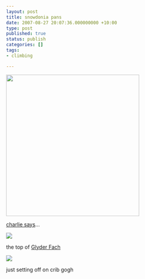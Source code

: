 ```yaml
---
layout: post
title: snowdonia pans
date: 2007-08-27 20:07:36.000000000 +10:00
type: post
published: true
status: publish
categories: []
tags:
- climbing

---
```

<p><img src="{{ site.baseurl }}/assets/charlieChat.gif" height="382" width="361" /></p>
<p><a href="http://www.youtube.com/watch?v=MVPcoZ3Mxhs">charlie says</a>...</p>
<p><img src="{{ site.baseurl }}/assets/glidderPan.gif" /></p>
<p>the top of <a href="http://en.wikipedia.org/wiki/Glyder_Fach" target="_blank">Glyder Fach</a></p>
<p><img src="{{ site.baseurl }}/assets/small_pan.gif" /></p>
<p>just setting off on crib gogh</p>

